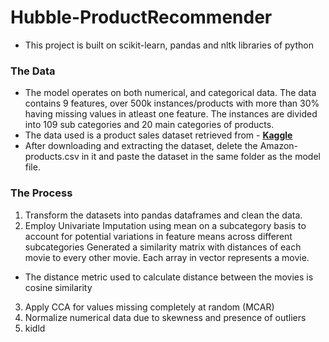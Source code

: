 # Hubble-ProductRecommender
- This project is built on scikit-learn, pandas and nltk libraries of python
### The Data
- The model operates on both numerical, and categorical data. The data contains 9 features, over 500k instances/products with more than 30% having missing values in atleast one feature. The instances are divided into 109 sub categories and 20 main categories of products. 
- The data used is a product sales dataset retrieved from - **[Kaggle](https://www.kaggle.com/datasets/lokeshparab/amazon-products-dataset)**   
- After downloading and extracting the dataset, delete the Amazon-products.csv in it and paste the dataset in the same folder as the model file. 

### The Process
1. Transform the datasets into pandas dataframes and clean the data.
2. Employ Univariate Imputation using mean on a subcategory basis to account for potential variations in feature means across different subcategories Generated a similarity matrix with distances of each movie to every other movie. Each array in vector represents a movie.
  - The distance metric used to calculate distance between the movies is cosine similarity
3. Apply CCA for values missing completely at random (MCAR)
4. Normalize numerical data due to skewness and presence of outliers
5. kidld  
